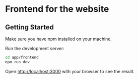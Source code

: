 
# Frontend for the website
## Getting Started

Make sure you have npm installed on your machine.

Run the development server:

```bash
cd app/frontend
npm run dev
```

Open [http://localhost:3000](http://localhost:3000) with your browser to see the result.
